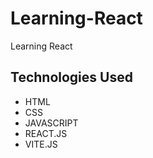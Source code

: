 # Learning-React
Learning React

## 

## Technologies Used
- HTML
- CSS
- JAVASCRIPT
- REACT.JS
- VITE.JS